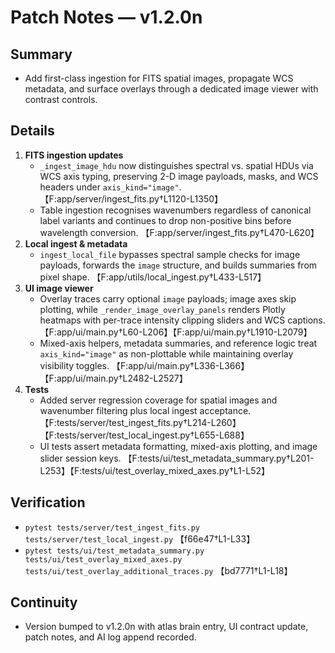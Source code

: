 # Patch Notes — v1.2.0n

## Summary
- Add first-class ingestion for FITS spatial images, propagate WCS metadata, and surface overlays through a dedicated image viewer with contrast controls.

## Details
1. **FITS ingestion updates**
   - `_ingest_image_hdu` now distinguishes spectral vs. spatial HDUs via WCS axis typing, preserving 2-D image payloads, masks, and WCS headers under `axis_kind="image"`. 【F:app/server/ingest_fits.py†L1120-L1350】
   - Table ingestion recognises wavenumbers regardless of canonical label variants and continues to drop non-positive bins before wavelength conversion. 【F:app/server/ingest_fits.py†L470-L620】
2. **Local ingest & metadata**
   - `ingest_local_file` bypasses spectral sample checks for image payloads, forwards the `image` structure, and builds summaries from pixel shape. 【F:app/utils/local_ingest.py†L433-L517】
3. **UI image viewer**
   - Overlay traces carry optional `image` payloads; image axes skip plotting, while `_render_image_overlay_panels` renders Plotly heatmaps with per-trace intensity clipping sliders and WCS captions. 【F:app/ui/main.py†L60-L206】【F:app/ui/main.py†L1910-L2079】
   - Mixed-axis helpers, metadata summaries, and reference logic treat `axis_kind="image"` as non-plottable while maintaining overlay visibility toggles. 【F:app/ui/main.py†L336-L366】【F:app/ui/main.py†L2482-L2527】
4. **Tests**
   - Added server regression coverage for spatial images and wavenumber filtering plus local ingest acceptance. 【F:tests/server/test_ingest_fits.py†L214-L260】【F:tests/server/test_local_ingest.py†L655-L688】
   - UI tests assert metadata formatting, mixed-axis plotting, and image slider session keys. 【F:tests/ui/test_metadata_summary.py†L201-L253】【F:tests/ui/test_overlay_mixed_axes.py†L1-L52】

## Verification
- `pytest tests/server/test_ingest_fits.py tests/server/test_local_ingest.py` 【f66e47†L1-L33】
- `pytest tests/ui/test_metadata_summary.py tests/ui/test_overlay_mixed_axes.py tests/ui/test_overlay_additional_traces.py` 【bd7771†L1-L18】

## Continuity
- Version bumped to v1.2.0n with atlas brain entry, UI contract update, patch notes, and AI log append recorded.
